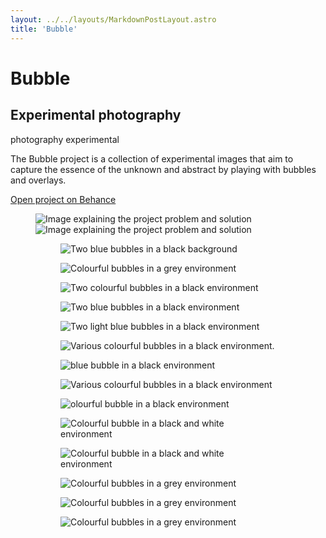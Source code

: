 ```yaml
---
layout: ../../layouts/MarkdownPostLayout.astro
title: 'Bubble'
---
```


<div class="project_headline">
<div class="heading">
<h1>Bubble</h1>
<h2>Experimental photography</h2>
</div>

<div class="project_tags">
<span class="project__tags">photography</span>
<span class="project__tags">experimental</span>
</div>
</div>

<section class="project_intro">
<div class="project_description">
<p>The Bubble project is a collection of experimental images that aim to capture the essence of the unknown and abstract by playing with bubbles and overlays.</p>
</div>
<div class="project_button">
<a class="behance_button" href="https://www.behance.net/gallery/195776311/Bubble-Experimental-Photography" target="_blank">
<p>Open project on Behance</p>
    </a>
</div>
</section>

<section class="project_content">
<figure class="project_figure">
<img src="/assets/img/project_7/page_1.png" alt="Image explaining the project problem and solution">
<img src="/assets/img/project_7/page_2.png" alt="Image explaining the project problem and solution">

<div class="gride_images_container">
<figure class="gride_images">
<img src="/assets/img/project_7/img_3.png" alt="Two blue bubbles in a black background" >
</figure>

<figure class="gride_images">
<img src="/assets/img/project_7/img_4.png" alt="Colourful bubbles in a grey environment">
</figure>

<figure class="gride_images">
<img src="/assets/img/project_7/img_5.png" alt="Two colourful bubbles in a black environment">
</figure>


<figure class="gride_images">
<img src="/assets/img/project_7/img_6.png" alt="Two blue bubbles in a black environment">
</figure>

<figure class="gride_images">
<img src="/assets/img/project_7/img_7.png" alt="Two light blue bubbles in a black environment">
</figure>


<figure class="gride_images">
<img src="/assets/img/project_7/img_8.png" alt="Various colourful bubbles in a black environment.">
</figure>

<figure class="border_image">
<img src="/assets/img/project_7/img_9.png" alt="blue bubble in a black environment">
</figure>

<figure class="gride_images">
<img src="/assets/img/project_7/img_10.png" alt="Various colourful bubbles in a black environment">
</figure>

<figure class="gride_images">
<img src="/assets/img/project_7/img_11.png" alt="olourful bubble in a black environment">
</figure>

<figure class="gride_images">
<img src="/assets/img/project_7/img_12.png" alt="Colourful bubble in a black and white environment">
</figure>

<figure class="gride_images">
<img src="/assets/img/project_7/img_13.png" alt="Colourful bubble in a black and white environment">
</figure>

<figure class="border_image">
<img src="/assets/img/project_7/img_14.png" alt="Colourful bubbles in a grey environment">
</figure>

<figure class="border_image">
<img src="/assets/img/project_7/img_15.png" alt="Colourful bubbles in a grey environment">
</figure>

<figure class="border_image">
<img src="/assets/img/project_7/page_16.png" alt="Colourful bubbles in a grey environment">
</figure>

</figure>
</section>